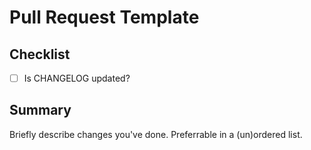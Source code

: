 # Pull Request Template

## Checklist

- [ ] Is CHANGELOG updated?

## Summary

Briefly describe changes you've done. Preferrable in a (un)ordered list.

